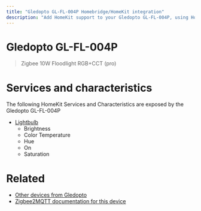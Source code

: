 ```yaml
---
title: "Gledopto GL-FL-004P Homebridge/HomeKit integration"
description: "Add HomeKit support to your Gledopto GL-FL-004P, using Homebridge, Zigbee2MQTT and homebridge-z2m."
---
```

<!---
This file has been GENERATED using src/docgen/docgen.ts
DO NOT EDIT THIS FILE MANUALLY!
-->
# Gledopto GL-FL-004P
> Zigbee 10W Floodlight RGB+CCT (pro)


# Services and characteristics
The following HomeKit Services and Characteristics are exposed by
the Gledopto GL-FL-004P

* [Lightbulb](../../light.md)
  * Brightness
  * Color Temperature
  * Hue
  * On
  * Saturation


# Related
* [Other devices from Gledopto](../index.md#gledopto)
* [Zigbee2MQTT documentation for this device](https://www.zigbee2mqtt.io/devices/GL-FL-004P.html)